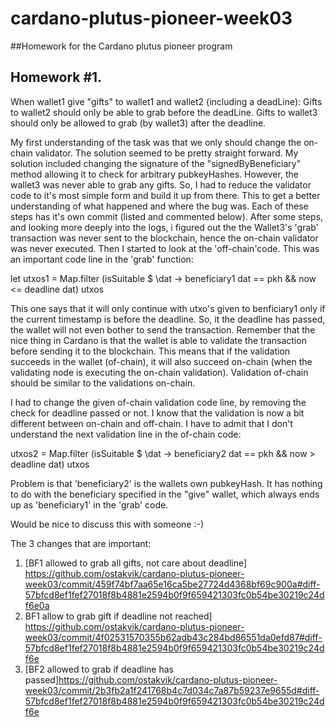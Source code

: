 # cardano-plutus-pioneer-week03
##Homework for the Cardano plutus pioneer program

Homework #1.
-----------------------------------------------
When wallet1 give "gifts" to wallet1 and wallet2 (including a deadLine):
Gifts to wallet2 should only be able to grab before the deadLine.
Gifts to wallet3 should only be allowed to grab (by wallet3) after the deadline.

My first understanding of the task was that we only should change the on-chain validator. The solution seemed to be pretty straight forward.
My solution included changing the signature of the "signedByBeneficiary" method allowing it to check for arbitrary pubkeyHashes.
However, the wallet3 was never able to grab any gifts.
So, I had to reduce the validator code to it's most simple form and build it up from there. This to get a better understanding of what happened and where the bug was.
Each of these steps has it's own commit (listed and commented below).
After some steps, and looking more deeply into the logs, i figured out the the Wallet3's 'grab' transaction was never sent to the blockchain,
hence the on-chain validator was never executed. Then I started to look at the 'off-chain'code.
This was an important code line in the 'grab' function:

let utxos1 = Map.filter (isSuitable $ \dat -> beneficiary1 dat == pkh && now <= deadline dat) utxos

This one says that it will only continue with utxo's given to benficiary1 only if the current timestamp is before the deadline.
So, it the deadline has passed, the wallet will not even bother to send the transaction.
Remember that the nice thing in Cardano is that the wallet is able to validate the transaction before sending it to the blockchain.
This means that if the validation succeeds in the wallet (of-chain), it will also succeed on-chain (when the validating node is executing the on-chain validation).
Validation of-chain should be similar to the validations on-chain.

I had to change the given of-chain validation code line, by removing the check for deadline passed or not.
I know that the validation is now a bit different between on-chain and off-chain.
I have to admit that I don't understand the  next validation line in the of-chain code:

 utxos2 = Map.filter (isSuitable $ \dat -> beneficiary2 dat == pkh && now >  deadline dat) utxos

 Problem is that 'beneficiary2' is the wallets own pubkeyHash.
 It has nothing to do with the beneficiary specified in the "give" wallet, which always ends up as 'beneficiary1' in the 'grab' code.

 Would be nice to discuss this with someone :-)
 
 The 3 changes that are important:
 1. [BF1 allowed to grab all gifts, not care about deadline] https://github.com/ostakvik/cardano-plutus-pioneer-week03/commit/459f74bf7aa65e16ca5be27724d4368bf69c900a#diff-57bfcd8ef1fef27018f8b4881e2594b0f9f659421303fc0b54be30219c24df6e0a
 2. BF1 allow to grab gift if deadline not reached]  https://github.com/ostakvik/cardano-plutus-pioneer-week03/commit/4f02531570355b62adb43c284bd86551da0efd87#diff-57bfcd8ef1fef27018f8b4881e2594b0f9f659421303fc0b54be30219c24df6e
 3. [BF2 allowed to grab if deadline has passed]https://github.com/ostakvik/cardano-plutus-pioneer-week03/commit/2b3fb2a1f241768b4c7d034c7a87b59237e9655d#diff-57bfcd8ef1fef27018f8b4881e2594b0f9f659421303fc0b54be30219c24df6e




 
 
